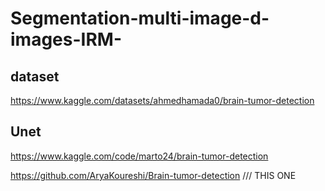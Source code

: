 # Segmentation-multi-image-d-images-IRM-

## dataset 
https://www.kaggle.com/datasets/ahmedhamada0/brain-tumor-detection


## Unet 
https://www.kaggle.com/code/marto24/brain-tumor-detection


https://github.com/AryaKoureshi/Brain-tumor-detection /// THIS ONE 
